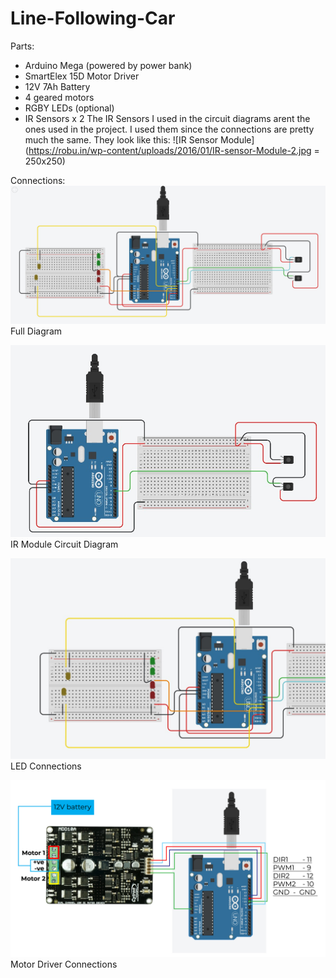 # Line-Following-Car

Parts:
- Arduino Mega (powered by power bank)
- SmartElex 15D Motor Driver
- 12V 7Ah Battery
- 4 geared motors
- RGBY LEDs (optional)
- IR Sensors x 2
The IR Sensors I used in the circuit diagrams arent the ones used in the project. I used them since the connections are pretty much the same.
They look like this:
![IR Sensor Module](https://robu.in/wp-content/uploads/2016/01/IR-sensor-Module-2.jpg = 250x250)

Connections:
![Full Circuit Diagram](https://github.com/AiryAir/Line-Following-Car/blob/main/images/diagram_full.jpg)
Full Diagram

![IR Module Circuits](https://github.com/AiryAir/Line-Following-Car/blob/main/images/diagram_ir_module.jpg)
IR Module Circuit Diagram

![LED Diagram](https://github.com/AiryAir/Line-Following-Car/blob/main/images/diagram_led.jpg)
LED Connections

![Motor Driver](https://github.com/AiryAir/Line-Following-Car/blob/main/images/diagram_motor_driver.jpg)
Motor Driver Connections
